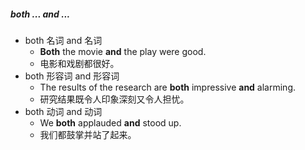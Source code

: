 ##### both ... and ...
- both 名词 and 名词
	- **Both** the movie **and** the play were good.
	- 电影和戏剧都很好。
- both 形容词 and 形容词
	- The results of the research are **both** impressive **and** alarming.
	- 研究结果既令人印象深刻又令人担忧。
- both 动词 and 动词
	- We **both** applauded **and** stood up.
	- 我们都鼓掌并站了起来。